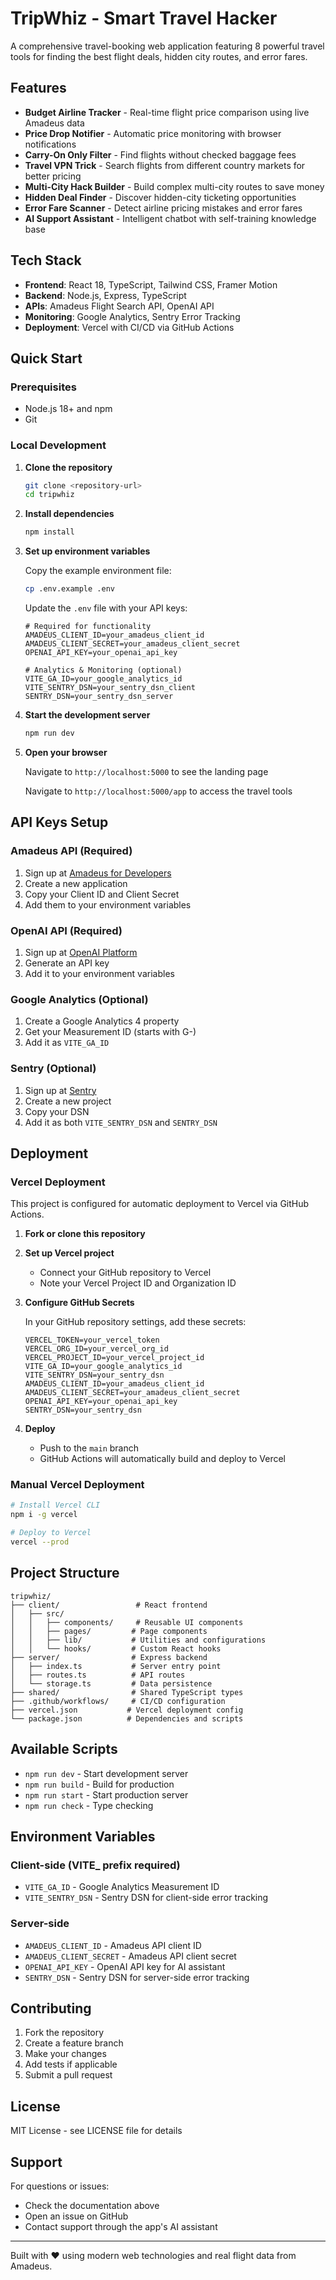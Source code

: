 # TripWhiz - Smart Travel Hacker

A comprehensive travel-booking web application featuring 8 powerful travel tools for finding the best flight deals, hidden city routes, and error fares.

## Features

- **Budget Airline Tracker** - Real-time flight price comparison using live Amadeus data
- **Price Drop Notifier** - Automatic price monitoring with browser notifications
- **Carry-On Only Filter** - Find flights without checked baggage fees
- **Travel VPN Trick** - Search flights from different country markets for better pricing
- **Multi-City Hack Builder** - Build complex multi-city routes to save money
- **Hidden Deal Finder** - Discover hidden-city ticketing opportunities
- **Error Fare Scanner** - Detect airline pricing mistakes and error fares
- **AI Support Assistant** - Intelligent chatbot with self-training knowledge base

## Tech Stack

- **Frontend**: React 18, TypeScript, Tailwind CSS, Framer Motion
- **Backend**: Node.js, Express, TypeScript
- **APIs**: Amadeus Flight Search API, OpenAI API
- **Monitoring**: Google Analytics, Sentry Error Tracking
- **Deployment**: Vercel with CI/CD via GitHub Actions

## Quick Start

### Prerequisites

- Node.js 18+ and npm
- Git

### Local Development

1. **Clone the repository**
   ```bash
   git clone <repository-url>
   cd tripwhiz
   ```

2. **Install dependencies**
   ```bash
   npm install
   ```

3. **Set up environment variables**
   
   Copy the example environment file:
   ```bash
   cp .env.example .env
   ```
   
   Update the `.env` file with your API keys:
   ```env
   # Required for functionality
   AMADEUS_CLIENT_ID=your_amadeus_client_id
   AMADEUS_CLIENT_SECRET=your_amadeus_client_secret
   OPENAI_API_KEY=your_openai_api_key
   
   # Analytics & Monitoring (optional)
   VITE_GA_ID=your_google_analytics_id
   VITE_SENTRY_DSN=your_sentry_dsn_client
   SENTRY_DSN=your_sentry_dsn_server
   ```

4. **Start the development server**
   ```bash
   npm run dev
   ```

5. **Open your browser**
   
   Navigate to `http://localhost:5000` to see the landing page
   
   Navigate to `http://localhost:5000/app` to access the travel tools

## API Keys Setup

### Amadeus API (Required)
1. Sign up at [Amadeus for Developers](https://developers.amadeus.com/)
2. Create a new application
3. Copy your Client ID and Client Secret
4. Add them to your environment variables

### OpenAI API (Required)
1. Sign up at [OpenAI Platform](https://platform.openai.com/)
2. Generate an API key
3. Add it to your environment variables

### Google Analytics (Optional)
1. Create a Google Analytics 4 property
2. Get your Measurement ID (starts with G-)
3. Add it as `VITE_GA_ID`

### Sentry (Optional)
1. Sign up at [Sentry](https://sentry.io/)
2. Create a new project
3. Copy your DSN
4. Add it as both `VITE_SENTRY_DSN` and `SENTRY_DSN`

## Deployment

### Vercel Deployment

This project is configured for automatic deployment to Vercel via GitHub Actions.

1. **Fork or clone this repository**

2. **Set up Vercel project**
   - Connect your GitHub repository to Vercel
   - Note your Vercel Project ID and Organization ID

3. **Configure GitHub Secrets**
   
   In your GitHub repository settings, add these secrets:
   ```
   VERCEL_TOKEN=your_vercel_token
   VERCEL_ORG_ID=your_vercel_org_id
   VERCEL_PROJECT_ID=your_vercel_project_id
   VITE_GA_ID=your_google_analytics_id
   VITE_SENTRY_DSN=your_sentry_dsn
   AMADEUS_CLIENT_ID=your_amadeus_client_id
   AMADEUS_CLIENT_SECRET=your_amadeus_client_secret
   OPENAI_API_KEY=your_openai_api_key
   SENTRY_DSN=your_sentry_dsn
   ```

4. **Deploy**
   - Push to the `main` branch
   - GitHub Actions will automatically build and deploy to Vercel

### Manual Vercel Deployment

```bash
# Install Vercel CLI
npm i -g vercel

# Deploy to Vercel
vercel --prod
```

## Project Structure

```
tripwhiz/
├── client/                 # React frontend
│   ├── src/
│   │   ├── components/     # Reusable UI components
│   │   ├── pages/         # Page components
│   │   ├── lib/           # Utilities and configurations
│   │   └── hooks/         # Custom React hooks
├── server/                # Express backend
│   ├── index.ts           # Server entry point
│   ├── routes.ts          # API routes
│   └── storage.ts         # Data persistence
├── shared/                # Shared TypeScript types
├── .github/workflows/     # CI/CD configuration
├── vercel.json           # Vercel deployment config
└── package.json          # Dependencies and scripts
```

## Available Scripts

- `npm run dev` - Start development server
- `npm run build` - Build for production
- `npm run start` - Start production server
- `npm run check` - Type checking

## Environment Variables

### Client-side (VITE_ prefix required)
- `VITE_GA_ID` - Google Analytics Measurement ID
- `VITE_SENTRY_DSN` - Sentry DSN for client-side error tracking

### Server-side
- `AMADEUS_CLIENT_ID` - Amadeus API client ID
- `AMADEUS_CLIENT_SECRET` - Amadeus API client secret
- `OPENAI_API_KEY` - OpenAI API key for AI assistant
- `SENTRY_DSN` - Sentry DSN for server-side error tracking

## Contributing

1. Fork the repository
2. Create a feature branch
3. Make your changes
4. Add tests if applicable
5. Submit a pull request

## License

MIT License - see LICENSE file for details

## Support

For questions or issues:
- Check the documentation above
- Open an issue on GitHub
- Contact support through the app's AI assistant

---

Built with ❤️ using modern web technologies and real flight data from Amadeus.
